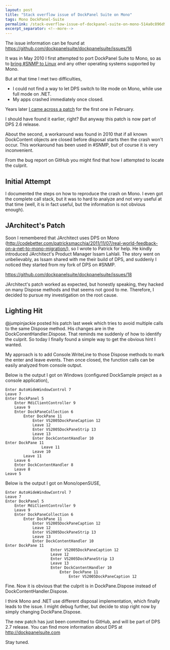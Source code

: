 ```yaml
---
layout: post
title: "Stack overflow issue of DockPanel Suite on Mono"
tags: Mono DockPanel-Suite
permalink: /stack-overflow-issue-of-dockpanel-suite-on-mono-514a0c896d98
excerpt_separator: <!--more-->
---
```

The issue information can be found at https://github.com/dockpanelsuite/dockpanelsuite/issues/16

It was in May 2010 I first attempted to port DockPanel Suite to Mono, so as to [bring #SNMP to Linux](/dockpanel-suite-tip-5-we-could-go-mono-63ee484f77a0) and any other operating systems supported by Mono.

But at that time I met two difficulties,

* I could not find a way to let DPS switch to lite mode on Mono, while use full mode on .NET.
* My apps crashed immediately once closed.

Years later [I came across a patch](/dockpanel-suite-patch-to-support-lite-mode-on-mono-217547fc710b) for the first one in February.

I should have found it earlier, right? But anyway this patch is now part of DPS 2.6 release.

About the second, a workaround was found in 2010 that if all known DockContent objects are closed before disposal starts then the crash won't occur. This workaround has been used in #SNMP, but of course it is very inconvenient.

From the bug report on GitHub you might find that how I attempted to locate the culprit.
<!--more-->

## Initial Attempt

I documented the steps on how to reproduce the crash on Mono. I even got the complete call stack, but it was to hard to analyze and not very useful at that time (well, it is in fact useful, but the information is not obvious enough).

## JArchitect's Patch

Soon I remembered that JArchitect uses DPS on Mono (http://codebetter.com/patricksmacchia/2011/11/07/real-world-feedback-on-a-net-to-mono-migration/), so I wrote to Patrick for help. He kindly introduced JArchitect's Product Manager Issam Lahlali. The story went on unbelievably, as Issam shared with me their build of DPS, and suddenly I noticed they started from my fork of DPS on #SNMP.

https://github.com/dockpanelsuite/dockpanelsuite/issues/18

JArchitect's patch worked as expected, but honestly speaking, they hacked on many Dispose methods and that seems not good to me. Therefore, I decided to pursue my investigation on the root cause.

## Lighting Hit

@jumpinjackie posted his patch last week which tries to avoid multiple calls to the same Dispose method. His changes are in the DockConentHandler.Dispose. That reminds me suddenly of how to identify the culprit. So today I finally found a simple way to get the obvious hint I wanted.

My approach is to add Console.WriteLine to those Dispose methods to mark the enter and leave events. Then once closed, the function calls can be easily analyzed from console output.

Below is the output I got on Windows (configured DockSample project as a console application),

```
Enter AutoHideWindowControl 7
Leave 7
Enter DockPanel 5
    Enter MdiClientController 9
    Leave 9
    Enter DockPaneCollection 6
        Enter DockPane 11
            Enter VS2005DockPaneCaption 12
            Leave 12
            Enter VS2005DockPaneStrip 13
            Leave 13
            Enter DockContentHandler 10
Enter DockPane 11
                Leave 11
            Leave 10
        Leave 11
    Leave 6
    Enter DockContentHandler 8
    Leave 8
Leave 5
```

Below is the output I got on Mono/openSUSE,

```
Enter AutoHideWindowControl 7
Leave 7
Enter DockPanel 5
    Enter MdiClientController 9
    Leave 9
    Enter DockPaneCollection 6
        Enter DockPane 11
            Enter VS2005DockPaneCaption 12
            Leave 12
            Enter VS2005DockPaneStrip 13
            Leave 13
            Enter DockContentHandler 10
Enter DockPane 11
                    Enter VS2005DockPaneCaption 12
                    Leave 12
                    Enter VS2005DockPaneStrip 13
                    Leave 13
                    Enter DockContentHandler 10
                        Enter DockPane 11
                            Enter VS2005DockPaneCaption 12
```

Fine. Now it is obvious that the culprit is in DockPane.Dispose instead of DockContentHandler.Dispose.

I think Mono and .NET use different disposal implementation, which finally leads to the issue. I might debug further, but decide to stop right now by simply changing DockPane.Dispose.

The new patch has just been committed to GitHub, and will be part of DPS 2.7 release. You can find more information about DPS at http://dockpanelsuite.com

Stay tuned.
